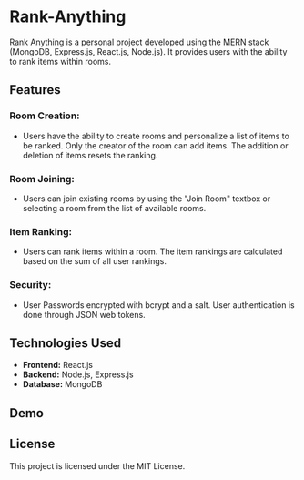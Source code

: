 # Rank-Anything
Rank Anything is a personal project developed using the MERN stack (MongoDB, Express.js, React.js, Node.js). It provides users with the ability to rank items within rooms.

## Features

### Room Creation:
* Users have the ability to create rooms and personalize a list of items to be ranked. Only the creator of the room can add items. The addition or deletion of items resets the ranking.
### Room Joining:
* Users can join existing rooms by using the "Join Room" textbox or selecting a room from the list of available rooms.
### Item Ranking:
*  Users can rank items within a room. The item rankings are calculated based on the sum of all user rankings.
### Security:
* User Passwords encrypted with bcrypt and a salt. User authentication is done through JSON web tokens.
## Technologies Used
* **Frontend:** React.js
* **Backend:** Node.js, Express.js
* **Database:** MongoDB
## Demo


## License
This project is licensed under the MIT License.
